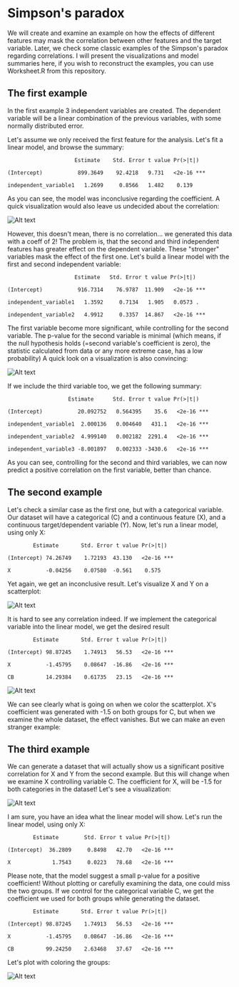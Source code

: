 # Simpson's paradox

We will create and examine an example on how the effects of different features may mask the correlation between other features and the target variable. Later, we check some classic examples of the Simpson's paradox regarding correlations. I will present the visualizations and model summaries here, if you wish to reconstruct the examples, you can use Worksheet.R from this repository.

## The first example
In the first example 3 independent variables are created. The dependent variable will be a linear combination of the previous variables, with some normally distributed error.

Let's assume we only received the first feature for the analysis. Let's fit a linear model, and browse the summary:

                         Estimate    Std. Error t value Pr(>|t|)   
                      
    (Intercept)           899.3649    92.4218   9.731   <2e-16 ***

    independent_variable1   1.2699     0.8566   1.482    0.139   

As you can see, the model was inconclusive regarding the coefficient. A quick visualization would also leave us undecided about the correlation:

![Alt text](1.png?raw=true "")

However, this doesn't mean, there is no correlation... we generated this data with a coeff of 2! The problem is, that the second and third independent features has greater effect on the dependent variable. These "stronger" variables mask the effect of the first one.  Let's build a linear model with the first and second independent variable:

                         Estimate   Std. Error t value Pr(>|t|)    
                      
    (Intercept)           916.7314    76.9787  11.909   <2e-16 ***

    independent_variable1   1.3592     0.7134   1.905   0.0573 .  

    independent_variable2   4.9912     0.3357  14.867   <2e-16 ***

The first variable become more significant, while controlling for the second variable. The p-value for the second variable is minimal (which means, if the null hypothesis holds (=second variable's coefficient is zero), the statistic calculated from data or any more extreme case, has a low probability) A quick look on a visualization is also convincing:

![Alt text](2.png?raw=true "")

If we include the third variable too, we get the following summary:

                       Estimate      Std. Error t value Pr(>|t|)    
                       
    (Intercept)           20.092752   0.564395    35.6   <2e-16 ***

    independent_variable1  2.000136   0.004640   431.1   <2e-16 ***

    independent_variable2  4.999140   0.002182  2291.4   <2e-16 ***

    independent_variable3 -8.001897   0.002333 -3430.6   <2e-16 ***

As you can see, controlling for the second and third variables, we can now predict a positive correlation on the first variable, better than chance. 

## The second example
Let's check a similar case as the first one, but with a categorical variable. Our dataset will have a categorical (C) and a continuous feature (X), and a continuous target/dependent variable (Y). Now, let's run a linear model, using only X:

            Estimate       Std. Error t value Pr(>|t|)   
            
    (Intercept) 74.26749    1.72193  43.130   <2e-16 ***

    X           -0.04256    0.07580  -0.561    0.575  

Yet again, we get an inconclusive result. Let's visualize X and Y on a scatterplot: 

![Alt text](3.png?raw=true "")

It is hard to see any correlation indeed. If we implement the categorical variable into the linear model, we get the desired result

            Estimate       Std. Error t value Pr(>|t|)    
            
    (Intercept) 98.87245    1.74913   56.53   <2e-16 ***

    X           -1.45795    0.08647  -16.86   <2e-16 ***

    CB          14.29384    0.61735   23.15   <2e-16 ***
    
![Alt text](4.png?raw=true "")

We can see clearly what is going on when we color the scatterplot. X's coefficient was generated with -1.5 on both groups for C, but when we examine the whole dataset, the effect vanishes. But we can make an even stranger example:

## The third example
We can generate a dataset that will actually show us a significant positive correlation for X and Y from the second example. But this will change when we examine X controlling variable C. The coefficient for X, will be -1.5 for both categories in the dataset! Let's see a visualization:

![Alt text](5.png?raw=true "")

I am sure, you have an idea what the linear model will show. Let's run the linear model, using only X:

            Estimate        Std. Error t value Pr(>|t|)   
            
    (Intercept)  36.2809     0.8498   42.70   <2e-16 ***

    X             1.7543     0.0223   78.68   <2e-16 ***
    
Please note, that the model suggest a small p-value for a positive coefficient! Without plotting or carefully examining the data, one could miss the two groups. If we control for the categorical variable C, we get the coefficient we used for both groups while generating the dataset.

            Estimate       Std. Error t value Pr(>|t|)    
            
    (Intercept) 98.87245    1.74913   56.53   <2e-16 ***
    
    X           -1.45795    0.08647  -16.86   <2e-16 ***
    
    CB          99.24250    2.63468   37.67   <2e-16 ***
    
Let's plot with coloring the groups:

![Alt text](6.png?raw=true "")
